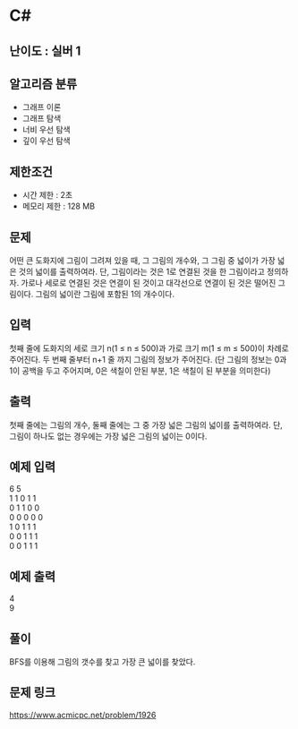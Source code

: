 # C#

## 난이도 : 실버 1

## 알고리즘 분류
  - 그래프 이론
  - 그래프 탐색
  - 너비 우선 탐색
  - 깊이 우선 탐색

## 제한조건
  - 시간 제한 : 2초
  - 메모리 제한 : 128 MB

## 문제
어떤 큰 도화지에 그림이 그려져 있을 때, 그 그림의 개수와, 그 그림 중 넓이가 가장 넓은 것의 넓이를 출력하여라. 단, 그림이라는 것은 1로 연결된 것을 한 그림이라고 정의하자. 가로나 세로로 연결된 것은 연결이 된 것이고 대각선으로 연결이 된 것은 떨어진 그림이다. 그림의 넓이란 그림에 포함된 1의 개수이다.<br/>


## 입력
첫째 줄에 도화지의 세로 크기 n(1 ≤ n ≤ 500)과 가로 크기 m(1 ≤ m ≤ 500)이 차례로 주어진다. 두 번째 줄부터 n+1 줄 까지 그림의 정보가 주어진다. (단 그림의 정보는 0과 1이 공백을 두고 주어지며, 0은 색칠이 안된 부분, 1은 색칠이 된 부분을 의미한다)<br/>


## 출력
첫째 줄에는 그림의 개수, 둘째 줄에는 그 중 가장 넓은 그림의 넓이를 출력하여라. 단, 그림이 하나도 없는 경우에는 가장 넓은 그림의 넓이는 0이다.<br/>


## 예제 입력
6 5<br/>
1 1 0 1 1<br/>
0 1 1 0 0<br/>
0 0 0 0 0<br/>
1 0 1 1 1<br/>
0 0 1 1 1<br/>
0 0 1 1 1<br/>


## 예제 출력
4<br/>
9<br/>


## 풀이
BFS를 이용해 그림의 갯수를 찾고 가장 큰 넓이를 찾았다.<br/>


## 문제 링크
https://www.acmicpc.net/problem/1926